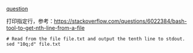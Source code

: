 [question](https://leetcode.com/problems/tenth-line)

打印指定行，参考：https://stackoverflow.com/questions/6022384/bash-tool-to-get-nth-line-from-a-file

```
# Read from the file file.txt and output the tenth line to stdout.
sed "10q;d" file.txt
```

